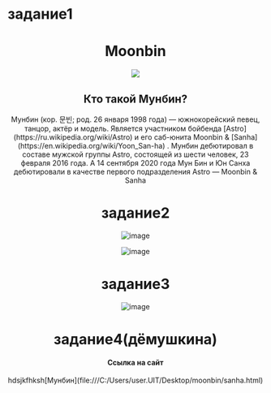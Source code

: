# задание1
<h1 align = "center">Moonbin</h1>
<div align = "center">
 <img src = "https://uploads.disquscdn.com/images/be230e95e75e93ae95601dfa25939438d3732ec8df508b8c92b4beafd81bb330.jpg?w=600&h=1000"
</div>
 
 <h2 align = "center">Кто такой Мунбин?</h2>
Мунбин (кор. 문빈; род. 26 января 1998 года) — южнокорейский певец, танцор, актёр и модель. Является участником бойбенда [Astro](https://ru.wikipedia.org/wiki/Astro) и его саб-юнита Moonbin & [Sanha](https://en.wikipedia.org/wiki/Yoon_San-ha) . Мунбин дебютировал в составе мужской группы Astro, состоящей из шести человек, 23 февраля 2016 года. А 14 сентября 2020 года Мун Бин и Юн Санха дебютировали в качестве первого подразделения Astro — Moonbin & Sanha


# задание2 
![image](https://user-images.githubusercontent.com/130052563/231163050-4b4d7faf-3b8e-444e-a3e5-21859b204d5e.png)

 ![image](https://user-images.githubusercontent.com/130052563/231163763-b4de8733-f100-42a2-b31b-64d387c6cebc.png)

 # задание3
 ![image](https://user-images.githubusercontent.com/130052563/231164527-75e8151f-f32e-466e-9b4e-3e4b6e01e110.png)

 # задание4(дёмушкина)
 <h4 align = "center">Ссылка на сайт</h4>
 hdsjkfhksh[Мунбин](file:///C:/Users/user.UIT/Desktop/moonbin/sanha.html)

